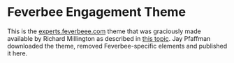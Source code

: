 # Feverbee Engagement Theme

This is the [experts.feverbeee.com](https://experts.feverbee.com/)
theme that was graciously made available by Richard Millington as
described in
[this topic](https://experts.feverbee.com/t/code-template-of-feverbees-interactive-banner/9478/5?u=jay_pfaffman).
Jay Pfaffman downloaded the theme, removed Feverbee-specific elements
and published it here.
